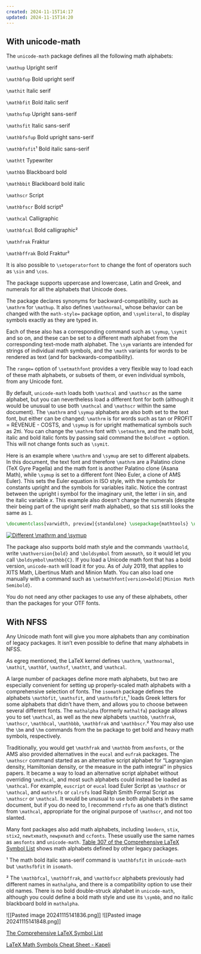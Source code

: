 ```yaml
---
created: 2024-11-15T14:17
updated: 2024-11-15T14:20
---
```

## With unicode-math

The `unicode-math` package defines all the following math alphabets:

`\mathup` Upright serif

`\mathbfup` Bold upright serif

`\mathit` Italic serif

`\mathbfit` Bold italic serif

`\mathsfup` Upright sans-serif

`\mathsfit` Italic sans-serif

`\mathbfsfup` Bold upright sans-serif

`\mathbfsfit`¹ Bold italic sans-serif

`\mathtt` Typewriter

`\mathbb` Blackboard bold

`\mathbbit` Blackboard bold italic

`\mathscr` Script

`\mathbfscr` Bold script²

`\mathcal` Calligraphic

`\mathbfcal` Bold calligraphic²

`\mathfrak` Fraktur

`\mathbffrak` Bold Fraktur²

It is also possible to `\setoperatorfont` to change the font of operators such as `\sin` and `\cos`.

The package supports uppercase and lowercase, Latin and Greek, and numerals for all the alphabets that Unicode does.

The package declares synonyms for backward-compatibility, such as `\mathrm` for `\mathup`. It also defines `\mathnormal`, whose behavior can be changed with the `math-style=` package option, and `\symliteral`, to display symbols exactly as they are typed in.

Each of these also has a corresponding command such as `\symup`, `\symit` and so on, and these can be set to a different math alphabet from the corresponding text-mode math alphabet. The `\sym` variants are intended for strings of individual math symbols, and the `\math` variants for words to be rendered as text (and for backwards-compatibility).

The `range=` option of `\setmathfont` provides a very flexible way to load each of these math alphabets, or subsets of them, or even individual symbols, from any Unicode font.

By default, `unicode-math` loads both `\mathcal` and `\mathscr` as the same alphabet, but you can nevertheless load a different font for both (although it would be unusual to use both `\mathcal` and `\mathscr` within the same document). The `\mathrm` and `\symup` alphabets are also both set to the text font, but either can be changed: `\mathrm` is for words such as tan or PROFIT = REVENUE - COSTS, and `\symup` is for upright mathematical symbols such as 2πi. You can change the `\mathrm` font with `\setmathrm`, and the math bold, italic and bold italic fonts by passing said command the `BoldFont =` option. This will not change fonts such as `\symit`.

Here is an example where `\mathrm` and `\symup` are set to different alpabets. In this document, the text font and therefore `\mathrm` are a Palatino clone (TeX Gyre Pagella) and the math font is another Palatino clone (Asana Math), while `\symup` is set to a different font (Neo Euler, a clone of AMS Euler). This sets the Euler equation in ISO style, with the symbols for constants upright and the symbols for variables italic. Notice the contrast between the upright i symbol for the imaginary unit, the letter i in sin, and the italic variable _x_. This example also doesn’t change the numerals (despite their being part of the upright serif math alphabet), so that `$1$` still looks the same as `1`.

```latex
\documentclass[varwidth, preview]{standalone} \usepackage{mathtools} \usepackage[math-style=ISO]{unicode-math} \setmainfont{TeX Gyre Pagella} \defaultfontfeatures{Scale=MatchLowercase} \setmathfont{Asana Math} \setmathfont[range={up/{Latin,latin,Greek,greek}, bfup/{Latin,latin,Greek,greek}}, script-features={}, sscript-features={} ]{Neo Euler} \newcommand\upe{\symup{e}} \newcommand\upi{\symup{i}} \begin{document} \begin{align*} \upe^{\upi x} &= \cos{x} + \upi \sin{x} \\ \upe^{\upi \uppi} + 1 &= 0 \end{align*} \end{document}
```

[![Different \mathrm and \symup](https://i.sstatic.net/Pds3z.png)](https://i.sstatic.net/Pds3z.png)

The package also supports bold math style and the commands `\mathbold`, write `\mathversion{bold}` and `\boldsymbol` from `amsmath`, so it would let you call `\boldsymbol\mathbb{C}`. If you load a Unicode math font that has a bold version, `unicode-math` will load it for you. As of July 2019, that applies to XITS Math, Libertinus Math and Minion Math. You can also load one manually with a command such as `\setmathfont[version=bold]{Minion Math Semibold}`.

You do not need any other packages to use any of these alphabets, other than the packages for your OTF fonts.

## With NFSS

Any Unicode math font will give you more alphabets than any combination of legacy packages. It isn’t even possible to define that many alphabets in NFSS.

As egreg mentioned, the LaTeX kernel defines `\mathrm`, `\mathnormal`, `\mathit`, `\mathbf`, `\mathsf`, `\mathtt`, and `\mathcal`.

A large number of packages define more math alphabets, but two are especially convenient for setting up properly-scaled math alphabets with a comprehensive selection of fonts. The `isomath` package defines the alphabets `\mathbfit`, `\mathsfit`, and `\mathsfbfit`,¹ loads Greek letters for some alphabets that didn’t have them, and allows you to choose between several different fonts. The `mathalpha` (formerly `mathalfa`) package allows you to set `\mathcal`, as well as the new alphabets `\mathbb`, `\mathfrak`, `\mathscr`, `\mathbcal`, `\mathbbb`, `\mathbfrak` and `\mathbscr`.² You may also use the `\bm` and `\hm` commands from the `bm` package to get bold and heavy math symbols, respectively.

Traditionally, you would get `\mathfrak` and `\mathbb` from `amsfonts`, or the AMS also provided alternatives in the `eucal` and `eufrak` packages. The `\mathscr` command started as an alternative script alphabet for “Lagrangian density, Hamiltonian density, or the measure in the path integral” in physics papers. It became a way to load an alternative script alphabet without overriding `\mathcal`, and most such alphabets could instead be loaded as `\mathcal`. For example, `euscript` or `eucal` load Euler Script as `\mathscr` or `\mathcal`, and `mathrsfs` or `calrsfs` load Ralph Smith Formal Script as `\mathscr` or `\mathcal`. It would be unusual to use both alphabets in the same document, but if you do need to, I recommend `rfsfo` as one that’s distinct from `\mathcal`, appropriate for the original purpose of `\mathscr`, and not too slanted.

Many font packages also add math alphabets, including `lmodern`, `stix`, `stix2`, `newtxmath`, `newpxmath` and `ccfonts`. These usually use the same names as `amsfonts` and `unicode-math`. [Table 307 of the Comprehensive LaTeX Symbol List](http://tug.ctan.org/info/symbols/comprehensive/symbols-a4.pdf#section*.311) shows math alphabets defined by other legacy packages.

¹ The math bold italic sans-serif command is `\mathbfsfit` in `unicode-math` but `\mathsfbfit` in `isomath`.

² The `\mathbfcal`, `\mathbffrak`, and `\mathbfscr` alphabets previously had different names in `mathalpha`, and there is a compatibility option to use their old names. There is no bold double-struck alphabet in `unicode-math`, although you could define a bold math style and use its `\symbb`, and no italic blackboard bold in `mathalpha`.

![[Pasted image 20241115141836.png]]
![[Pasted image 20241115141848.png]]

[The Comprehensive LaTeX Symbol List](https://ctan.math.utah.edu/ctan/tex-archive/info/symbols/comprehensive/symbols-a4.pdf#page=123)

[LaTeX Math Symbols Cheat Sheet - Kapeli](https://kapeli.com/cheat_sheets/LaTeX_Math_Symbols.docset/Contents/Resources/Documents/index)